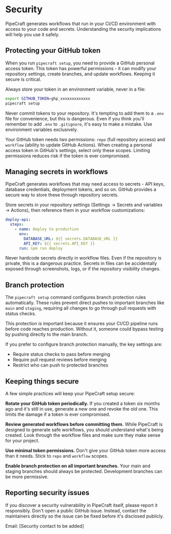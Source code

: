# Security

PipeCraft generates workflows that run in your CI/CD environment with access to your code and secrets. Understanding the security implications will help you use it safely.

## Protecting your GitHub token

When you run `pipecraft setup`, you need to provide a GitHub personal access token. This token has powerful permissions - it can modify your repository settings, create branches, and update workflows. Keeping it secure is critical.

Always store your token in an environment variable, never in a file:

```bash
export GITHUB_TOKEN=ghp_xxxxxxxxxxxxx
pipecraft setup
```

Never commit tokens to your repository. It's tempting to add them to a `.env` file for convenience, but this is dangerous. Even if you think you'll remember to add `.env` to `.gitignore`, it's easy to make a mistake. Use environment variables exclusively.

Your GitHub token needs two permissions: `repo` (full repository access) and `workflow` (ability to update GitHub Actions). When creating a personal access token in GitHub's settings, select only these scopes. Limiting permissions reduces risk if the token is ever compromised.

## Managing secrets in workflows

PipeCraft generates workflows that may need access to secrets - API keys, database credentials, deployment tokens, and so on. GitHub provides a secure way to store these through repository secrets.

Store secrets in your repository settings (Settings → Secrets and variables → Actions), then reference them in your workflow customizations:

```yaml
deploy-api:
  steps:
    - name: Deploy to production
      env:
        DATABASE_URL: ${{ secrets.DATABASE_URL }}
        API_KEY: ${{ secrets.API_KEY }}
      run: npm run deploy
```

Never hardcode secrets directly in workflow files. Even if the repository is private, this is a dangerous practice. Secrets in files can be accidentally exposed through screenshots, logs, or if the repository visibility changes.

## Branch protection

The `pipecraft setup` command configures branch protection rules automatically. These rules prevent direct pushes to important branches like `main` and `staging`, requiring all changes to go through pull requests with status checks.

This protection is important because it ensures your CI/CD pipeline runs before code reaches production. Without it, someone could bypass testing by pushing directly to the main branch.

If you prefer to configure branch protection manually, the key settings are:

- Require status checks to pass before merging
- Require pull request reviews before merging
- Restrict who can push to protected branches

## Keeping things secure

A few simple practices will keep your PipeCraft setup secure:

**Rotate your GitHub token periodically.** If you created a token six months ago and it's still in use, generate a new one and revoke the old one. This limits the damage if a token is ever compromised.

**Review generated workflows before committing them.** While PipeCraft is designed to generate safe workflows, you should understand what's being created. Look through the workflow files and make sure they make sense for your project.

**Use minimal token permissions.** Don't give your GitHub token more access than it needs. Stick to `repo` and `workflow` scopes.

**Enable branch protection on all important branches.** Your main and staging branches should always be protected. Development branches can be more permissive.

## Reporting security issues

If you discover a security vulnerability in PipeCraft itself, please report it responsibly. Don't open a public GitHub issue. Instead, contact the maintainers directly so the issue can be fixed before it's disclosed publicly.

Email: [Security contact to be added]
